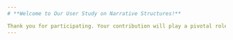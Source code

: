 ```yaml
---
# **Welcome to Our User Study on Narrative Structures!**

Thank you for participating. Your contribution will play a pivotal role in exploring the underlying narratives of news stories. 🌍✍
---
```

